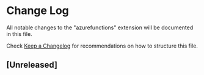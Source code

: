 # Change Log
All notable changes to the "azurefunctions" extension will be documented in this file.

Check [Keep a Changelog](http://keepachangelog.com/) for recommendations on how to structure this file.

## [Unreleased]
